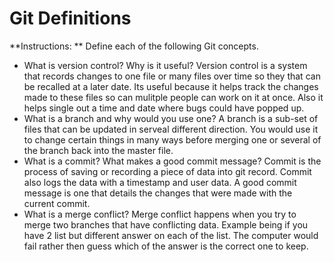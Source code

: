 # Git Definitions

**Instructions: ** Define each of the following Git concepts.

* What is version control?  Why is it useful?
Version control is a system that records changes to one file or many files over time so they that can be recalled at a later date.  Its useful because it helps track the changes made to these files so can mulitple people can work on it at once.  Also it helps single out a time and date where bugs could have popped up.
* What is a branch and why would you use one?
A branch is a sub-set of files that can be updated in serveal different direction.  You would use it to change certain things in many ways before merging one or several of the branch back into the master file.
* What is a commit? What makes a good commit message?
Commit is the process of saving or recording a piece of data into git record.  Commit also logs the data with a timestamp and user data.  A good commit message is one that details the changes that were made with the current commit.
* What is a merge conflict?
Merge conflict happens when you try to merge two branches that have conflicting data.  Example being if you have 2 list but different answer on each of the list.  The computer would fail rather then guess which of the answer is the correct one to keep. 
